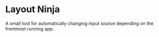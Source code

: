 Layout Ninja
============

A small tool for automatically changing input source depending on the frontmost running app.

